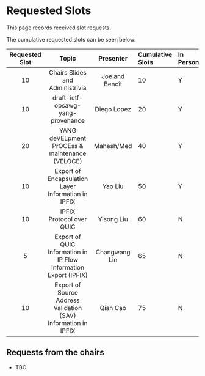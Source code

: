 # Requested Slots

This page records received slot requests. 

The cumulative requested slots can be seen below:

| Requested Slot          | Topic              |  Presenter | Cumulative Slots   | In Person?   | Adopted?  | Discussed? | Granted Status|
|:-------------:|:-----------------:|:-----:|:----------------|:--------|:--------|:--------|:--------|
| 10  | Chairs Slides and Administrivia | Joe and Benoît | 10 | Y | N/A | N/A | Y |
| 10  | draft-ietf-opsawg-yang-provenance | Diego Lopez | 20 | Y | Y | Y |   |
| 20  | YANG deVELpment PrOCEss & maintenance (VELOCE) | Mahesh/Med | 40 | Y | N | Y | - |
| 10  | Export of Encapsulation Layer Information in IPFIX |Yao Liu | 50 | Y | Y | Y | - |
| 10  | IPFIX Protocol over QUIC | Yisong Liu | 60 | N | N | Y | - |
| 5   | Export of QUIC Information in IP Flow Information Export (IPFIX) | Changwang Lin | 65 | N | N | Y | - |
| 10  | Export of Source Address Validation (SAV) Information in IPFIX | Qian Cao | 75 | N | N | N | - |


## Requests from the chairs

* TBC
